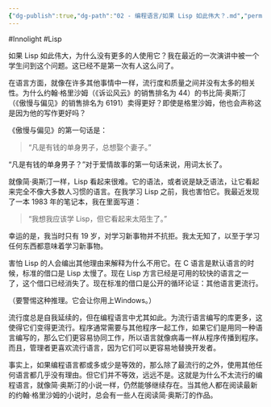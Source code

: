 ```yaml
---
{"dg-publish":true,"dg-path":"02 - 编程语言/如果 Lisp 如此伟大？.md","permalink":"/02 - 编程语言/如果 Lisp 如此伟大？/","created":"2025-03-05T10:42:56.715+08:00","updated":"2025-03-05T10:46:09.036+08:00"}
---
```


#Innolight #Lisp

如果 Lisp 如此伟大，为什么没有更多的人使用它？我在最近的一次演讲中被一个学生问到这个问题。这已经不是第一次有人这么问了。

在语言方面，就像在许多其他事情中一样，流行度和质量之间并没有太多的相关性。为什么约翰·格里沙姆（《诉讼风云》的销售排名为 44）的书比简·奥斯汀（《傲慢与偏见》的销售排名为 6191）卖得更好？即使是格里沙姆，他也会声称这是因为他的写作更好吗？

《傲慢与偏见》的第一句话是：

> “凡是有钱的单身男子，总想娶个妻子。”

“凡是有钱的单身男子？”对于爱情故事的第一句话来说，用词太长了。

就像简·奥斯汀一样，Lisp 看起来很难。它的语法，或者说是缺乏语法，让它看起来完全不像大多数人习惯的语言。在我学习 Lisp 之前，我也害怕它。我最近发现了一本 1983 年的笔记本，我在里面写道：

> “我想我应该学 Lisp，但它看起来太陌生了。”

幸运的是，我当时只有 19 岁，对学习新事物并不抗拒。我太无知了，以至于学习任何东西都意味着学习新事物。

害怕 Lisp 的人会编出其他理由来解释为什么不用它。在 C 语言是默认语言的时候，标准的借口是 Lisp 太慢了。现在 Lisp 方言已经是可用的较快的语言之一了，这个借口已经消失了。现在标准的借口是公开的循环论证：其他语言更流行。

（要警惕这种推理。它会让你用上Windows。）

流行度总是自我延续的，但在编程语言中尤其如此。为流行语言编写的库更多，这使得它们变得更流行。程序通常需要与其他程序一起工作，如果它们是用同一种语言编写的，那么它们更容易协同工作，所以语言就像病毒一样从程序传播到程序。而且，管理者更喜欢流行语言，因为它们可以更容易地替换开发者。

事实上，如果编程语言都或多或少是等效的，那么除了最流行的之外，使用其他任何语言都几乎没有理由。但它们并不等效，远远不是。这就是为什么不太流行的编程语言，就像简·奥斯汀的小说一样，仍然能够继续存在。当其他人都在阅读最新的约翰·格里沙姆的小说时，总会有一些人在阅读简·奥斯汀的作品。